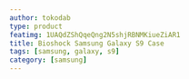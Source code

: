 ```yaml
---
author: tokodab
type: product
featimg: 1UAQdZShQqeQng2N5shjRBNMKiueZiAR1
title: Bioshock Samsung Galaxy S9 Case
tags: [samsung, galaxy, s9]
category: [samsung]
---
```


